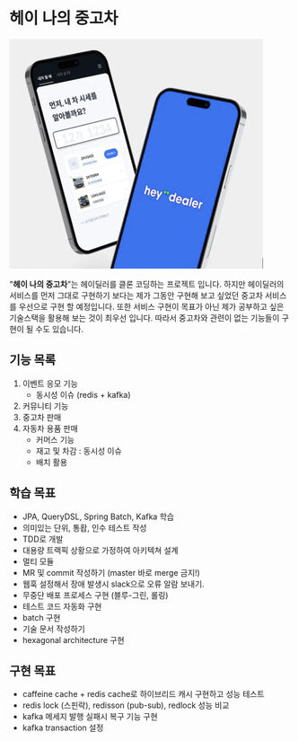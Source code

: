 # 헤이 나의 중고차
![logo](/static/image/logo.png)

"**헤이 나의 중고차**"는 헤이딜러를 클론 코딩하는 프로젝트 입니다. 하지만 헤이딜러의 서비스를 먼저 그대로 구현하기 보다는 제가 그동안 구현해 보고 싶었던 중고차 서비스를 우선으로 구현 할 예정입니다. 또한 서비스 구현이 목표가 아닌 제가 공부하고 싶은 기술스택을 활용해 보는 것이 최우선 입니다. 따라서 중고차와 관련이 없는 기능들이 구현이 될 수도 있습니다.   


## 기능 목록
1. 이벤트 응모 기능
   * 동시성 이슈 (redis + kafka)
2. 커뮤니티 기능 
3. 중고차 판매
4. 자동차 용품 판매
   * 커머스 기능
   * 재고 및 차감 : 동시성 이슈
   * 배치 활용


## 학습 목표
* JPA, QueryDSL, Spring Batch, Kafka 학습
* 의미있는 단위, 통홥, 인수 테스트 작성
* TDD로 개발
* 대용량 트랙픽 상황으로 가정하여 아키텍쳐 설계  
* 멀티 모듈
* MR 및 commit 작성하기 (master 바로 merge 금지!) 
* 웹훅 설정해서 장애 발생시 slack으로 오류 알람 보내기.
* 무중단 배포 프로세스 구현 (블루-그린, 롤링)
* 테스트 코드 자동화 구현
* batch 구현
* 기술 문서 작성하기
* hexagonal architecture 구현

## 구현 목표
* caffeine cache + redis cache로  하이브리드 캐시 구현하고 성능 테스트
* redis lock (스핀락), redisson (pub-sub), redlock 성능 비교
* kafka 메세지 발행 실패시 복구 기능 구현
* kafka transaction 설정

